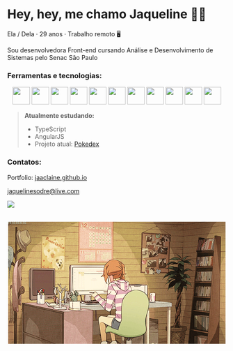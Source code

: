 # Hey, hey, me chamo Jaqueline 👩‍💻

Ela / Dela · 29 anos · Trabalho remoto 🖥️

Sou desenvolvedora Front-end cursando Análise e Desenvolvimento de Sistemas pelo Senac São Paulo

### Ferramentas e tecnologias:

<p align="center">
<img loading="lazy" src="https://cdn.jsdelivr.net/gh/devicons/devicon/icons/css3/css3-plain.svg" width="40" height="40" /> <img loading="lazy" src="https://cdn.jsdelivr.net/gh/devicons/devicon/icons/html5/html5-original.svg" width="40" height="40" /> <img loading="lazy" src="https://cdn.jsdelivr.net/gh/devicons/devicon/icons/tailwindcss/tailwindcss-plain.svg" width="40" height="40" /> <img loading="lazy" src="https://cdn.jsdelivr.net/gh/devicons/devicon/icons/bootstrap/bootstrap-plain.svg" width="40" height="40" /> <img loading="lazy" src="https://cdn.jsdelivr.net/gh/devicons/devicon/icons/sass/sass-original.svg" width="40" height="40" /> <img loading="lazy" src="https://cdn.jsdelivr.net/gh/devicons/devicon/icons/javascript/javascript-plain.svg" width="40" height="40" /> <img loading="lazy" src="https://cdn.jsdelivr.net/gh/devicons/devicon/icons/jquery/jquery-plain-wordmark.svg" width="40" height="40" /> <img  loading="lazy" src="https://cdn.jsdelivr.net/gh/devicons/devicon/icons/vscode/vscode-original.svg"  width="40" height="40"/> <img loading="lazy" src="https://cdn.jsdelivr.net/gh/devicons/devicon/icons/figma/figma-original.svg" width="40" height="40"/> <img loading="lazy" src="https://cdn.jsdelivr.net/gh/devicons/devicon/icons/photoshop/photoshop-plain.svg" width="40" height="40" /> <img loading="lazy" src="https://cdn.jsdelivr.net/gh/devicons/devicon/icons/illustrator/illustrator-plain.svg" width="40" height="40" />
</p>

> **Atualmente estudando:**
>
> - TypeScript
> - AngularJS
> - Projeto atual: [Pokedex](https://github.com/jaaclaine/Pokedex)

### Contatos:

Portfolio: [jaaclaine.github.io](https://jaaclaine.github.io/)

[jaquelinesodre@live.com](mail:jaquelinesodre@live.com)

<a href="https://www.linkedin.com/in/jaqueline-sodre/" target="_blank"><img loading="lazy" src="https://img.shields.io/badge/-LinkedIn-%230077B5?style=for-the-badge&logo=linkedin&logoColor=white" target="_blank"></a>

##

<p align="center">
<img src="gif.gif">
</p>
